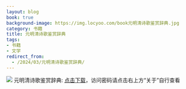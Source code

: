 ```yaml
---
layout: blog
book: true
background-image: https://img.locyoo.com/book元明清诗歌鉴赏辞典.jpg
category: 书籍
title: 元明清诗歌鉴赏辞典
tags:
- 书籍
- 文学
redirect_from:
  - /2024/03/元明清诗歌鉴赏辞典/
---
```

![](https://img.locyoo.com/book元明清诗歌鉴赏辞典.jpg)
元明清诗歌鉴赏辞典: <a name = "ref1" href="https://url18.ctfile.com/f/50983618-1268598709-844940?p=3619">点击下载</a>，访问密码请点击右上方“关于”自行查看